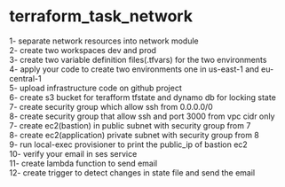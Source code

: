 # terraform_task_network

1- separate network resources into network module<br>
2- create two workspaces dev and prod<br>
3- create two variable definition files(.tfvars) for the two environments<br>
4- apply your code to create two environments one in us-east-1 and eu-central-1<br>
5- upload infrastructure code on github project<br>
6- create s3 bucket for terafform tfstate and dynamo db for locking state<br>
7- create security group which allow ssh from 0.0.0.0/0<br>
8- create security group that allow ssh and port 3000 from vpc cidr only<br>
7- create ec2(bastion) in public subnet with security group from 7<br>
8- create ec2(application) private subnet with security group from 8<br>
9- run local-exec provisioner to print the public_ip of bastion ec2<br>
10- verify your email in ses service<br>
11- create lambda function to send email<br>
12- create trigger to detect changes in state file and send the email<br>
